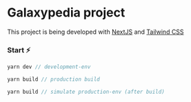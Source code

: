 # Galaxypedia project
This project is being developed with [NextJS](https://nextjs.org/) and [Tailwind CSS](https://tailwindcss.com/)

### Start ⚡
```javascript
yarn dev // development-env
```

```javascript
yarn build // production build
```
```javascript
yarn build // simulate production-env (after build)
```

